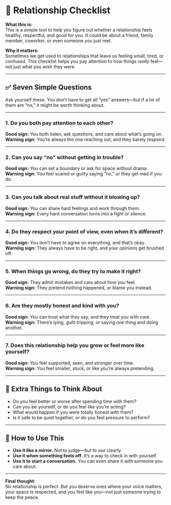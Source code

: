 # 💞 Relationship Checklist 

**What this is:**  
This is a simple tool to help you figure out whether a relationship feels healthy, respectful, and good for you. It could be about a friend, family member, coworker, or even someone you just met.

**Why it matters:**  
Sometimes we get used to relationships that leave us feeling small, tired, or confused. This checklist helps you pay attention to how things *really* feel—not just what you *wish* they were.

---

## ✅ Seven Simple Questions

Ask yourself these. You don’t have to get all “yes” answers—but if a lot of them are “no,” it might be worth thinking about.

---

### 1. Do you both pay attention to each other?
**Good sign:** You both listen, ask questions, and care about what’s going on.  
**Warning sign:** You’re always the one reaching out, and they barely respond.

---

### 2. Can you say “no” without getting in trouble?
**Good sign:** You can set a boundary or ask for space without drama.  
**Warning sign:** You feel scared or guilty saying “no,” or they get mad if you do.

---

### 3. Can you talk about real stuff without it blowing up?
**Good sign:** You can share hard feelings and work through them.  
**Warning sign:** Every hard conversation turns into a fight or silence.

---

### 4. Do they respect your point of view, even when it’s different?
**Good sign:** You don’t have to agree on everything, and that’s okay.  
**Warning sign:** They always have to be right, and your opinions get brushed off.

---

### 5. When things go wrong, do they try to make it right?
**Good sign:** They admit mistakes and care about how you feel.  
**Warning sign:** They pretend nothing happened, or blame you instead.

---

### 6. Are they mostly honest and kind with you?
**Good sign:** You can trust what they say, and they treat you with care.  
**Warning sign:** There’s lying, guilt-tripping, or saying one thing and doing another.

---

### 7. Does this relationship help you grow or feel more like yourself?
**Good sign:** You feel supported, seen, and stronger over time.  
**Warning sign:** You feel smaller, stuck, or like you’re always pretending.

---

## 🌱 Extra Things to Think About

- Do you feel better or worse after spending time with them?
- Can you be yourself, or do you feel like you’re acting?
- What would happen if you were totally honest with them?
- Is it safe to be quiet together, or do you feel pressure to perform?

---

## 🧭 How to Use This

- **Use it like a mirror.** Not to judge—but to *see* clearly.
- **Use it when something feels off.** It’s a way to check in with yourself.
- **Use it to start a conversation.** You can even share it with someone you care about.

---

**Final thought:**  
No relationship is perfect. But you deserve ones where your voice matters, your space is respected, and you feel like *you*—not just someone trying to keep the peace.

